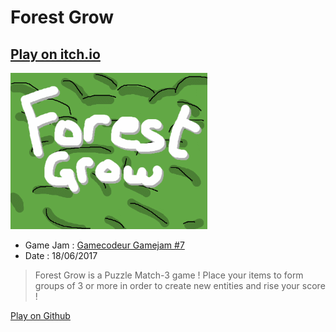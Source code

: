 # Forest Grow
## [Play on itch.io](https://xviniette.itch.io/forest-grow)
![](https://raw.githubusercontent.com/xviniette/GameJams/gh-pages/ForestGrow/forestgrow.gif)
 - Game Jam : [Gamecodeur Gamejam #7](https://itch.io/jam/gamecodeur-7)
 - Date : 18/06/2017
 
> Forest Grow is a Puzzle Match-3 game ! Place your items to form groups of 3 or more in order to create new entities and rise your score !

[Play on Github](https://xviniette.github.io/GameJams/ForestGrow/)